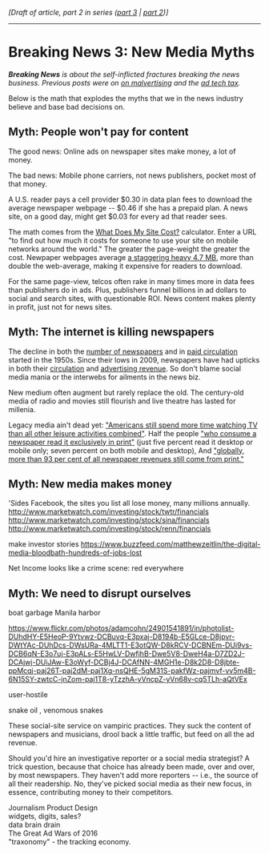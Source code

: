  <em>[Draft of article, part 2 in series (<a href="https://www.rjionline.org/stories/breaking-news-1-how-monetizing-became-malvertising">part 3</a> | <a href=https://www.rjionline.org/stories/breaking-news-2-when-good-ads-go-bad>part 2</a>)]</em>
_____________________

<h1>Breaking News 3: New Media Myths</h1>

<em><strong>Breaking News</strong> is about the self-inflicted fractures breaking the news business. Previous posts were on <a href="https://www.rjionline.org/stories/breaking-news-1-how-monetizing-became-malvertising">on malvertising</a> and the <a href=https://www.rjionline.org/stories/breaking-news-2-when-good-ads-go-bad>ad tech tax</a>.</em>

Below is the math that explodes the myths that we in the news industry believe and base bad decisions on.

<h2>Myth: People won't pay for content</h2>

The good news: Online ads on newspaper sites make money, a lot of money.

The bad news: Mobile phone carriers, not news publishers, pocket most of that money.

A U.S. reader pays a cell provider $0.30 in data plan fees to download the average newspaper webpage -- $0.46 if she has a prepaid plan. A news site, on a good day, might get $0.03 for every ad that reader sees.   

The math comes from the <a href="https://whatdoesmysitecost.com/">What Does My Site Cost?</a> calculator. Enter a URL "to find out how much it costs for someone to use your site on mobile networks around the world." The greater the page-weight the greater the cost. Newpaper webpages average <a href="https://www.rjionline.org/stories/need-for-speed-1-newspaper-load-times-give-slow-news-day-new-meaning">a staggering heavy 4.7 MB</a>, more than double the web-average, making it expensive for readers to download.

For the same page-view, telcos often rake in many times more in data fees than publishers do in ads. Plus, publishers funnel billions in ad dollars to social and search sites, with questionable ROI. News content makes plenty in profit, just not for news sites. 

<h2>Myth: The internet is killing newspapers</h2>

The decline in both the <a href="http://www.journalism.org/numbers/number-of-u-s-daily-newspapers-5-year-increments/">number of newspapers</a> and in <a href="http://media-cmi.com/downloads/Sixty_Years_Daily_Newspaper_Circulation_Trends_050611.pdf">paid circulation</a> started in the 1950s.  Since their lows in 2009, newspapers have had upticks in both their <a href="http://www.journalism.org/2016/06/15/newspapers-fact-sheet/#audience">circulation</a> and <a href="http://www.journalism.org/2016/06/15/newspapers-fact-sheet/#economics">advertising revenue</a>. So don't blame social media mania or the interwebs for ailments in the news biz.

New medium often augment but rarely replace the old. The century-old media of radio and movies still flourish and live theatre has lasted for millenia.

Legacy media ain't dead yet: <a href="http://fivethirtyeight.com/datalab/heres-how-americans-spend-their-working-relaxing-and-parenting-time/">"Americans still spend more time watching TV than all other leisure activities combined"</a>. Half the people <a href="http://www.journalism.org/2016/06/15/newspapers-fact-sheet/#audience">"who consume a newspaper read it exclusively in print"</a> (just five percent read it desktop or mobile only; seven percent on both mobile and desktop), And <a href="http://www.wan-ifra.org/press-releases/2015/06/01/world-press-trends-newspaper-revenues-shift-to-new-sources">"globally, more than 93 per cent of all newspaper revenues still come from print."</a>

<h2>Myth: New media makes money</h2>

'Sides Facebook, the sites you list all lose money, many millions annually. 
http://www.marketwatch.com/investing/stock/twtr/financials
http://www.marketwatch.com/investing/stock/sina/financials
http://www.marketwatch.com/investing/stock/renn/financials

make investor stories
https://www.buzzfeed.com/matthewzeitlin/the-digital-media-bloodbath-hundreds-of-jobs-lost

Net Income looks like a crime scene: red everywhere

<h2>Myth: We need to disrupt ourselves</h2>

boat garbage Manila harbor

https://www.flickr.com/photos/adamcohn/24901541891/in/photolist-DUhdHY-E5HeoP-9Ytvwz-DCBuvq-E3pxaj-D8194b-E5GLce-D8jpvr-DWtYAc-DUhDcs-DWsURa-4MLTT1-E3otQW-D8kRCV-DCBNEm-DUi9vs-DCB6qN-E3o7uj-E3pALs-E5HwLV-DwfjhB-Dwe5V8-DweH4a-D7ZD2J-DCAjwj-DUiJAw-E3oWyf-DCBj4J-DCAfNN-4MGH1e-D8k2D8-D8jbte-ppMcqj-paj26T-paj2dM-paj1Xg-nsQHE-5gM31S-pakfWz-pajmvf-vv5m4B-6N15SY-zwtcC-jnZom-paj1T8-yTzzhA-yVncpZ-yVn68v-cq5TLh-aQtVEx

user-hostile

snake oil , venomous snakes

These social-site service on vampiric practices. They suck the content of newspapers and musicians, drool back a little traffic, but feed on all the ad revenue.

Should you'd hire an investigative reporter or a social media strategist? A trick question, because that choice has already been made, over and over, by most newspapers. They haven't add more reporters -- i.e., the source of all their readership. No, they've picked social media as their new focus, in essence, contributing money to their competitors.

Journalism Product Design  
widgets, digits, sales?  
data brain drain  
The Great Ad Wars of 2016  
"traxonomy" - the tracking economy.


